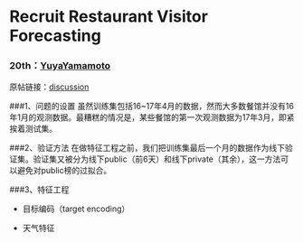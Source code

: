 ﻿# Recruit Restaurant Visitor Forecasting
### 20th：[YuyaYamamoto][1]
原帖链接：[discussion][2]

###1、问题的设置
虽然训练集包括16~17年4月的数据，然而大多数餐馆并没有16年1月的观测数据。最糟糕的情况是，某些餐馆的第一次观测数据为17年3月，即紧挨着测试集。

###2、验证方法
在做特征工程之前，我们把训练集最后一个月的数据作为线下验证集。验证集又被分为线下public（前6天）和线下private（其余），这一方法可以避免对public榜的过拟合。

###3、特征工程
- 目标编码（target encoding）



- 天气特征



  [1]: https://www.kaggle.com/nejumi
  [2]: https://www.kaggle.com/c/recruit-restaurant-visitor-forecasting/discussion/49328